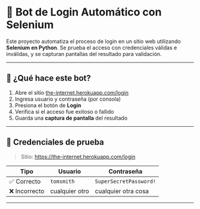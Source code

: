 # 🔐 Bot de Login Automático con Selenium

Este proyecto automatiza el proceso de login en un sitio web utilizando **Selenium en Python**. Se prueba el acceso con credenciales válidas e inválidas, y se capturan pantallas del resultado para validación.

---

## 🚀 ¿Qué hace este bot?

1. Abre el sitio [the-internet.herokuapp.com/login](https://the-internet.herokuapp.com/login)
2. Ingresa usuario y contraseña (por consola)
3. Presiona el botón de **Login**
4. Verifica si el acceso fue exitoso o fallido
5. Guarda una **captura de pantalla** del resultado

---
## 🧪 Credenciales de prueba

> Sitio: https://the-internet.herokuapp.com/login

| Tipo      | Usuario     | Contraseña             |
|-----------|-------------|------------------------|
| ✅ Correcto | `tomsmith`  | `SuperSecretPassword!` |
| ❌ Incorrecto | cualquier otro | cualquier otra cosa     |

---
